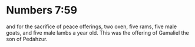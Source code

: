 # Numbers 7:59

and for the sacrifice of peace offerings, two oxen, five rams, five male goats, and five male lambs a year old. This was the offering of Gamaliel the son of Pedahzur.
